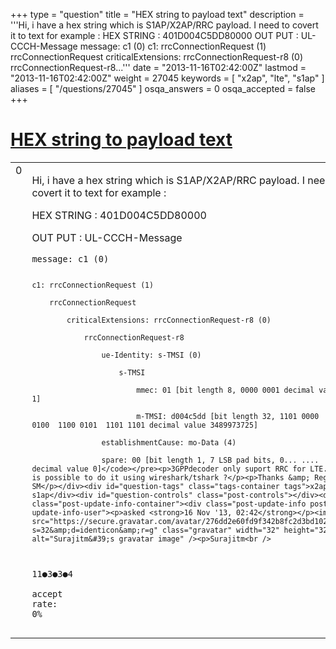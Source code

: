+++
type = "question"
title = "HEX string to payload text"
description = '''Hi,  i have a hex string which is S1AP/X2AP/RRC payload. I need to covert it to text for example : HEX STRING : 401D004C5DD80000 OUT PUT : UL-CCCH-Message message: c1 (0)   c1: rrcConnectionRequest (1)   rrcConnectionRequest   criticalExtensions: rrcConnectionRequest-r8 (0)   rrcConnectionRequest-r8...'''
date = "2013-11-16T02:42:00Z"
lastmod = "2013-11-16T02:42:00Z"
weight = 27045
keywords = [ "x2ap", "lte", "s1ap" ]
aliases = [ "/questions/27045" ]
osqa_answers = 0
osqa_accepted = false
+++

<div class="headNormal">

# [HEX string to payload text](/questions/27045/hex-string-to-payload-text)

</div>

<div id="main-body">

<div id="askform">

<table id="question-table" style="width:100%;"><colgroup><col style="width: 50%" /><col style="width: 50%" /></colgroup><tbody><tr class="odd"><td style="width: 30px; vertical-align: top"><div class="vote-buttons"><div id="post-27045-score" class="post-score" title="current number of votes">0</div><div id="favorite-count" class="favorite-count"></div></div></td><td><div id="item-right"><div class="question-body"><p>Hi, i have a hex string which is S1AP/X2AP/RRC payload. I need to covert it to text for example :</p><p>HEX STRING : 401D004C5DD80000</p><p>OUT PUT : UL-CCCH-Message</p><pre><code>message: c1 (0)

    c1: rrcConnectionRequest (1)

        rrcConnectionRequest

            criticalExtensions: rrcConnectionRequest-r8 (0)

                rrcConnectionRequest-r8

                    ue-Identity: s-TMSI (0)

                        s-TMSI

                            mmec: 01 [bit length 8, 0000 0001 decimal value 1]

                            m-TMSI: d004c5dd [bit length 32, 1101 0000  0000 0100  1100 0101  1101 1101 decimal value 3489973725]

                    establishmentCause: mo-Data (4)

                    spare: 00 [bit length 1, 7 LSB pad bits, 0... .... decimal value 0]</code></pre><p>3GPPdecoder only suport RRC for LTE. Is is possible to do it using wireshark/tshark ?</p><p>Thanks &amp; Regards, SM</p></div><div id="question-tags" class="tags-container tags">x2ap lte s1ap</div><div id="question-controls" class="post-controls"></div><div class="post-update-info-container"><div class="post-update-info post-update-info-user"><p>asked <strong>16 Nov '13, 02:42</strong></p><img src="https://secure.gravatar.com/avatar/276dd2e60fd9f342b8fc2d3bd102886e?s=32&amp;d=identicon&amp;r=g" class="gravatar" width="32" height="32" alt="Surajitm&#39;s gravatar image" /><p>Surajitm<br />
<span class="score" title="11 reputation points">11</span><span title="3 badges"><span class="badge1">●</span><span class="badgecount">3</span></span><span title="3 badges"><span class="silver">●</span><span class="badgecount">3</span></span><span title="4 badges"><span class="bronze">●</span><span class="badgecount">4</span></span><br />
<span class="accept_rate" title="Rate of the user&#39;s accepted answers">accept rate:</span> <span title="Surajitm has no accepted answers">0%</span></p></div></div><div id="comments-container-27045" class="comments-container"></div><div id="comment-tools-27045" class="comment-tools"></div><div class="clear"></div><div id="comment-27045-form-container" class="comment-form-container"></div><div class="clear"></div></div></td></tr></tbody></table>

</div>

</div>

